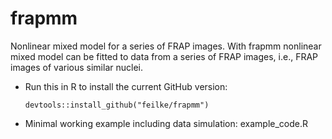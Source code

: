 # frapmm
Nonlinear mixed model for a series of FRAP images. With frapmm nonlinear mixed model can be fitted to data from a series of FRAP images, i.e., FRAP images of various similar nuclei.

- Run this in R to install the current GitHub version:


  ```
  devtools::install_github("feilke/frapmm")
  ```

- Minimal working example including data simulation: 
  example_code.R
